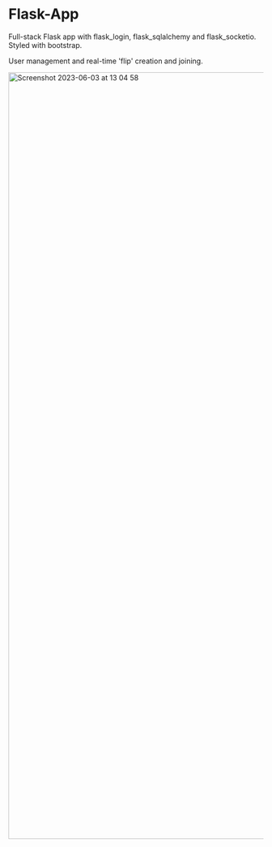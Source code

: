 # Flask-App

Full-stack Flask app with flask_login, flask_sqlalchemy and flask_socketio. Styled with bootstrap.

User management and real-time 'flip' creation and joining.

<img width="1512" alt="Screenshot 2023-06-03 at 13 04 58" src="https://github.com/jackoubridge/Flask-App/assets/116497746/c8780a0e-b11a-4f56-975f-d3ae511b0a18">
